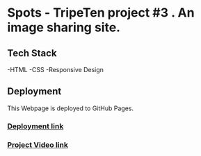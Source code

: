 # Spots - TripeTen project #3 . An image sharing site.

## Tech Stack

-HTML
-CSS
-Responsive Design

## Deployment

This Webpage is deployed to GitHub Pages.

### [Deployment link ](https://perm111.github.io/se_project_spots/)

### [Project Video link ](https://drive.google.com/file/d/1Hwae6Gb-v-l5aC-LXLhddKHFDLlt_xXC/view?usp=drive_link)
